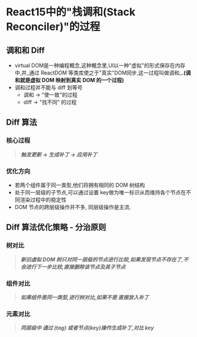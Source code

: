 
# React15中的"栈调和(Stack Reconciler)"的过程

## 调和和 Diff

- virtual DOM是一种编程概念,这种概念里,UI以一种"虚拟"的形式保存在内存中,并_通过 ReactDOM 等类库使之于"真实"DOM同步,这一过程叫做调和_**.(调和就是虚拟 DOM 映射到真实 DOM 的一个过程)**
- 调和过程并不能与 diff 划等号
  - 调和 → "使一致"的过程
  - diff → "找不同" 的过程

## Diff 算法

### 核心过程

> **_触发更新 → 生成补丁 → 应用补丁_**

### 优化方向

- 若两个组件属于同一类型,他们将拥有相同的 DOM 树结构
- 处于同一层级的子节点,可以通过设置 key做为唯一标识从而维持各个节点在不同渲染过程中的稳定性
- DOM 节点的跨层级操作并不多, 同层级操作是主流.

## Diff 算法优化策略 - 分治原则

### 树对比

> **_新旧虚拟 DOM 树只对同一层级的节点进行比较,如果发现节点不存在了,不会进行下一步比较,直接删除该节点及其子节点_**

### 组件对比

> **_如果组件是同一类型,进行树对比,如果不是 直接放入补丁_**

### 元素对比

> **_同层级中 通过 (tag) 或者节点(key)操作生成补丁,对比 key_**
